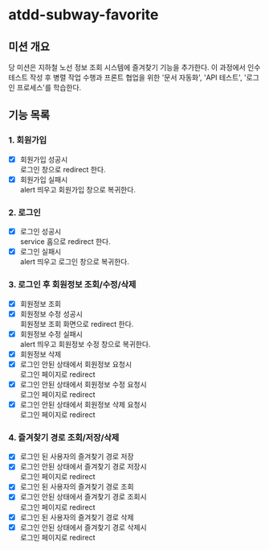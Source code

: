# atdd-subway-favorite

## 미션 개요

당 미션은 지하철 노선 정보 조회 시스템에 즐겨찾기 기능을 추가한다. 이 과정에서 인수 테스트 작성 후 병렬 작업 수행과 프론트 협업을 위한 '문서 자동화', 'API 테스트', '로그인 프로세스'를 학습한다.

## 기능 목록
### 1. 회원가입
- [x] 회원가입 성공시  
      로그인 창으로 redirect 한다. 
- [x] 회원가입 실패시  
      alert 띄우고 회원가입 창으로 복귀한다.
### 2. 로그인
- [x] 로그인 성공시  
      service 홈으로 redirect 한다.
- [x] 로그인 실패시  
      alert 띄우고 로그인 창으로 복귀한다. 
### 3. 로그인 후 회원정보 조회/수정/삭제
- [x] 회원정보 조회
- [x] 회원정보 수정 성공시  
      회원정보 조회 화면으로 redirect 한다.
- [x] 회원정보 수정 실패시  
      alert 띄우고 회원정보 수정 창으로 복귀한다.
- [x] 회원정보 삭제
- [x] 로그인 안된 상태에서 회원정보 요청시  
      로그인 페이지로 redirect
- [x] 로그인 안된 상태에서 회원정보 수정 요청시  
      로그인 페이지로 redirect
- [x] 로그인 안된 상태에서 회원정보 삭제 요청시  
      로그인 페이지로 redirect  
### 4. 즐겨찾기 경로 조회/저장/삭제
- [x] 로그인 된 사용자의 즐겨찾기 경로 저장
- [x] 로그인 안된 상태에서 즐겨찾기 경로 저장시  
      로그인 페이지로 redirect
- [x] 로그인 된 사용자의 즐겨찾기 경로 조회
- [x] 로그인 안된 상태에서 즐겨찾기 경로 조회시  
      로그인 페이지로 redirect
- [x] 로그인 된 사용자의 즐겨찾기 경로 삭제
- [x] 로그인 안된 상태에서 즐겨찾기 경로 삭제시  
      로그인 페이지로 redirect 